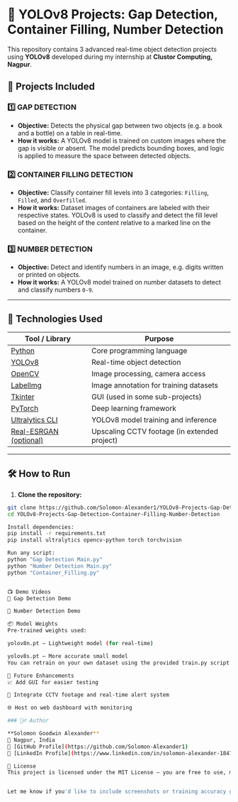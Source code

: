 # 🚀 YOLOv8 Projects: Gap Detection, Container Filling, Number Detection

This repository contains 3 advanced real-time object detection projects using **YOLOv8** developed during my internship at **Clustor Computing, Nagpur**.

## 📁 Projects Included

### 1️⃣ GAP DETECTION
- **Objective:** Detects the physical gap between two objects (e.g. a book and a bottle) on a table in real-time.
- **How it works:** A YOLOv8 model is trained on custom images where the gap is visible or absent. The model predicts bounding boxes, and logic is applied to measure the space between detected objects.

### 2️⃣ CONTAINER FILLING DETECTION
- **Objective:** Classify container fill levels into 3 categories: `Filling`, `Filled`, and `Overfilled`.
- **How it works:** Dataset images of containers are labeled with their respective states. YOLOv8 is used to classify and detect the fill level based on the height of the content relative to a marked line on the container.

### 3️⃣ NUMBER DETECTION
- **Objective:** Detect and identify numbers in an image, e.g. digits written or printed on objects.
- **How it works:** A YOLOv8 model trained on number datasets to detect and classify numbers `0-9`.

---

## 🧠 Technologies Used

| Tool / Library | Purpose |
|----------------|---------|
| [Python](https://www.python.org/) | Core programming language |
| [YOLOv8](https://github.com/ultralytics/ultralytics) | Real-time object detection |
| [OpenCV](https://opencv.org/) | Image processing, camera access |
| [LabelImg](https://github.com/tzutalin/labelImg) | Image annotation for training datasets |
| [Tkinter](https://docs.python.org/3/library/tkinter.html) | GUI (used in some sub-projects) |
| [PyTorch](https://pytorch.org/) | Deep learning framework |
| [Ultralytics CLI](https://docs.ultralytics.com/) | YOLOv8 model training and inference |
| [Real-ESRGAN (optional)](https://github.com/xinntao/Real-ESRGAN) | Upscaling CCTV footage (in extended project) |

---


## 🛠️ How to Run

1. **Clone the repository:**

```bash
git clone https://github.com/Solomon-Alexander1/YOLOv8-Projects-Gap-Detection-Container-Filling-Number-Detection.git
cd YOLOv8-Projects-Gap-Detection-Container-Filling-Number-Detection

Install dependencies:
pip install -r requirements.txt
pip install ultralytics opencv-python torch torchvision

Run any script:
python "Gap Detection Main.py"
python "Number Detection Main.py"
python "Container_Filling.py"


📺 Demo Videos
🔗 Gap Detection Demo

🔗 Number Detection Demo

📦 Model Weights
Pre-trained weights used:

yolov8n.pt – Lightweight model (for real-time)

yolov8s.pt – More accurate small model
You can retrain on your own dataset using the provided train.py script.

📌 Future Enhancements
📈 Add GUI for easier testing

🧠 Integrate CCTV footage and real-time alert system

🌐 Host on web dashboard with monitoring

### 🙋‍♂️ Author

**Solomon Goodwin Alexander**  
📍 Nagpur, India  
🔗 [GitHub Profile](https://github.com/Solomon-Alexander1)  
🔗 [LinkedIn Profile](https://www.linkedin.com/in/solomon-alexander-184733170/)

📜 License
This project is licensed under the MIT License – you are free to use, modify, and share it for educational purposes.


Let me know if you'd like to include screenshots or training accuracy graphs!
